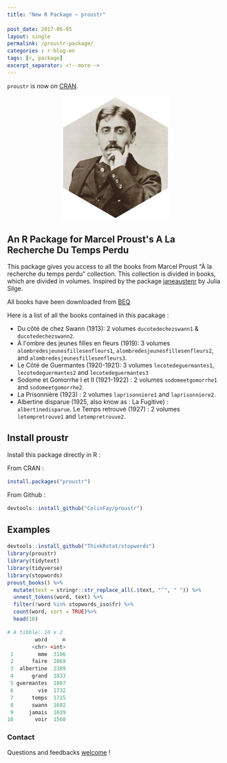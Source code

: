 ```yaml
---
title: "New R Package — proustr"

post_date: 2017-06-05
layout: single
permalink: /proustr-package/
categories : r-blog-en
tags: [r, package]
excerpt_separator: <!--more-->
---
```


`proustr` is now on [CRAN](https://cran.r-project.org/web/packages/proustr/index.html).

<p align = "center"><img src="https://github.com/ColinFay/proustr/blob/master/proustr_hex.png?raw=true" width = "250"></p>

## An R Package for Marcel Proust's A La Recherche Du Temps Perdu

This package gives you access to all the books from Marcel Proust "À la recherche du temps perdu" collection. This collection is divided in books, which are divided in volumes. Inspired by the package [janeaustenr](https://github.com/juliasilge/janeaustenr) by Julia Silge. 

All books have been downloaded from [BEQ](https://beq.ebooksgratuits.com/auteurs/Proust/proust.htm) 

Here is a list of all the books contained in this pacakage : 

+ Du côté de chez Swann (1913): 2 volumes `ducotedechezswann1` & `ducotedechezswann2`. 
+ À l'ombre des jeunes filles en fleurs (1919): 3 volumes `alombredesjeunesfillesenfleurs1`, `alombredesjeunesfillesenfleurs2`, and `alombredesjeunesfillesenfleurs3`.
+ Le Côté de Guermantes (1920-1921): 3 volumes `lecotedeguermantes1`, `lecotedeguermantes2` and `lecotedeguermantes3`
+ Sodome et Gomorrhe I et II (1921-1922) : 2 volumes `sodomeetgomorrhe1` and `sodomeetgomorrhe2`.
+ La Prisonnière (1923) : 2 volumes `laprisonniere1` and `laprisonniere2`.
+ Albertine disparue (1925, also know as : La Fugitive) : `albertinedisparue`.
Le Temps retrouvé (1927) : 2 volumes `letempretrouve1` and `letempretrouve2`.


## Install proustr

Install this package directly in R : 

From CRAN :

```r
install.packages("proustr")
```

From Github :

```r
devtools::install_github("ColinFay/proustr")
```

## Examples 

```r
devtools::install_github("ThinkRstat/stopwords")
library(proustr)
library(tidytext)
library(tidyverse)
library(stopwords)
proust_books() %>% 
  mutate(text = stringr::str_replace_all(.$text, "’", " ")) %>% 
  unnest_tokens(word, text) %>%
  filter(!word %in% stopwords_iso$fr) %>%
  count(word, sort = TRUE)%>%
  head(10)
```

```r
# A tibble: 10 x 2
         word     n
        <chr> <int>
 1        mme  3106
 2      faire  2869
 3  albertine  2389
 4      grand  1833
 5 guermantes  1807
 6        vie  1732
 7      temps  1715
 8      swann  1682
 9     jamais  1639
10       voir  1568
```

### Contact

Questions and feedbacks [welcome](mailto:contact@colinfay.me) !
